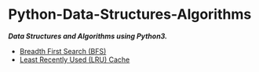 # Python-Data-Structures-Algorithms

***Data Structures and Algorithms using Python3.***

- [Breadth First Search (BFS)](https://github.com/jitendrabhamare/Python-Data-Structures-Algorithms/blob/master/BFS.py)
- [Least Recently Used (LRU) Cache](https://github.com/jitendrabhamare/Python-Data-Structures-Algorithms/blob/master/LRU_Cache.md)
